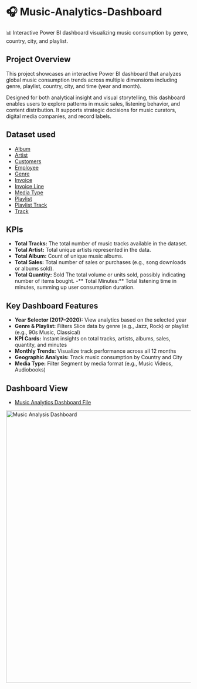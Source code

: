 # 🎧 Music-Analytics-Dashboard
📊 Interactive Power BI dashboard visualizing music consumption by genre, country, city, and playlist.

## Project Overview
This project showcases an interactive Power BI dashboard that analyzes global music consumption trends across multiple dimensions including genre, playlist, country, city, and time (year and month).

Designed for both analytical insight and visual storytelling, this dashboard enables users to explore patterns in music sales, listening behavior, and content distribution. It supports strategic decisions for music curators, digital media companies, and record labels.

## Dataset used 
- <a href="https://github.com/PrajaktaPortfolio/Music-Analytics-Dashboard/blob/main/album.csv">Album </a>
- <a href="https://github.com/PrajaktaPortfolio/Music-Analytics-Dashboard/blob/main/artist.csv">Artist </a>
- <a href="https://github.com/PrajaktaPortfolio/Music-Analytics-Dashboard/blob/main/customers.csv"> Customers</a>
- <a href="https://github.com/PrajaktaPortfolio/Music-Analytics-Dashboard/blob/main/employee.csv">Employee </a>
- <a href="https://github.com/PrajaktaPortfolio/Music-Analytics-Dashboard/blob/main/genre.csv">Genre </a>
- <a href="https://github.com/PrajaktaPortfolio/Music-Analytics-Dashboard/blob/main/invoice.csv">Invoice </a>
- <a href="https://github.com/PrajaktaPortfolio/Music-Analytics-Dashboard/blob/main/invoice_line.csv">Invoice Line </a>
- <a href="https://github.com/PrajaktaPortfolio/Music-Analytics-Dashboard/blob/main/media_type.csv">Media Type </a>
- <a href="https://github.com/PrajaktaPortfolio/Music-Analytics-Dashboard/blob/main/playlist.csv">Playlist </a>
- <a href="https://github.com/PrajaktaPortfolio/Music-Analytics-Dashboard/blob/main/playlist_track.csv">Playlist Track </a>
- <a href="https://github.com/PrajaktaPortfolio/Music-Analytics-Dashboard/blob/main/track.csv">Track </a>

## KPIs 
- **Total Tracks:**	The total number of music tracks available in the dataset.
- **Total Artist:**	Total unique artists represented in the data.
- **Total Album:**	Count of unique music albums.
- **Total Sales:**	Total number of sales or purchases (e.g., song downloads or albums sold).
- **Total Quantity:** Sold	The total volume or units sold, possibly indicating number of items bought.
-** Total Minutes:**	Total listening time in minutes, summing up user consumption duration.

## Key Dashboard Features
- **Year Selector (2017–2020):**	View analytics based on the selected year
- **Genre & Playlist:** Filters Slice data by genre (e.g., Jazz, Rock) or playlist (e.g., 90s Music, Classical)
- **KPI Cards:**	Instant insights on total tracks, artists, albums, sales, quantity, and minutes
- **Monthly Trends:**	Visualize track performance across all 12 months
- **Geographic Analysis:**	Track music consumption by Country and City
- **Media Type:** Filter	Segment by media format (e.g., Music Videos, Audiobooks)


## Dashboard View
- <a href= "https://github.com/PrajaktaPortfolio/Music-Analytics-Dashboard/blob/main/Music%20Report.pbix" >Music Analytics Dashboard File </a>
<img width="1781" height="742" alt="Music Analysis Dashboard" src="https://github.com/user-attachments/assets/6080705e-a8a1-4ef4-972a-9e028d1f4c88" />






  

